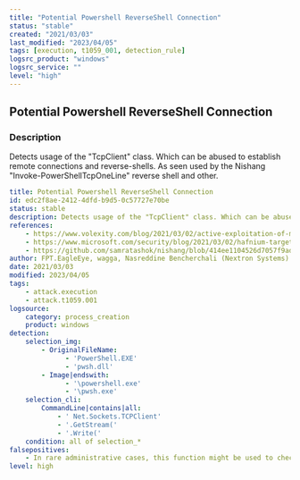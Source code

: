 ```yaml
---
title: "Potential Powershell ReverseShell Connection"
status: "stable"
created: "2021/03/03"
last_modified: "2023/04/05"
tags: [execution, t1059_001, detection_rule]
logsrc_product: "windows"
logsrc_service: ""
level: "high"
---
```


## Potential Powershell ReverseShell Connection

### Description

Detects usage of the "TcpClient" class. Which can be abused to establish remote connections and reverse-shells. As seen used by the Nishang "Invoke-PowerShellTcpOneLine" reverse shell and other.

```yml
title: Potential Powershell ReverseShell Connection
id: edc2f8ae-2412-4dfd-b9d5-0c57727e70be
status: stable
description: Detects usage of the "TcpClient" class. Which can be abused to establish remote connections and reverse-shells. As seen used by the Nishang "Invoke-PowerShellTcpOneLine" reverse shell and other.
references:
    - https://www.volexity.com/blog/2021/03/02/active-exploitation-of-microsoft-exchange-zero-day-vulnerabilities/
    - https://www.microsoft.com/security/blog/2021/03/02/hafnium-targeting-exchange-servers/
    - https://github.com/samratashok/nishang/blob/414ee1104526d7057f9adaeee196d91ae447283e/Shells/Invoke-PowerShellTcpOneLine.ps1
author: FPT.EagleEye, wagga, Nasreddine Bencherchali (Nextron Systems)
date: 2021/03/03
modified: 2023/04/05
tags:
    - attack.execution
    - attack.t1059.001
logsource:
    category: process_creation
    product: windows
detection:
    selection_img:
        - OriginalFileName:
              - 'PowerShell.EXE'
              - 'pwsh.dll'
        - Image|endswith:
              - '\powershell.exe'
              - '\pwsh.exe'
    selection_cli:
        CommandLine|contains|all:
            - ' Net.Sockets.TCPClient'
            - '.GetStream('
            - '.Write('
    condition: all of selection_*
falsepositives:
    - In rare administrative cases, this function might be used to check network connectivity
level: high

```
